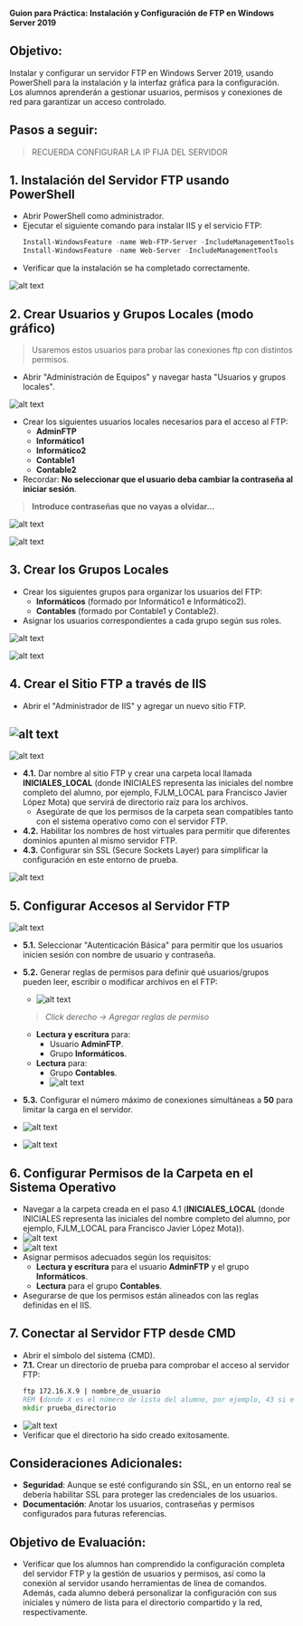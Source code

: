 **Guion para Práctica: Instalación y Configuración de FTP en Windows Server 2019**

## Objetivo:
Instalar y configurar un servidor FTP en Windows Server 2019, usando PowerShell para la instalación y la interfaz gráfica para la configuración. Los alumnos aprenderán a gestionar usuarios, permisos y conexiones de red para garantizar un acceso controlado.

## Pasos a seguir:

> RECUERDA CONFIGURAR LA IP FIJA DEL SERVIDOR

## **1. Instalación del Servidor FTP usando PowerShell**
   - Abrir PowerShell como administrador.
   - Ejecutar el siguiente comando para instalar IIS y el servicio FTP:
     ```powershell
     Install-WindowsFeature -name Web-FTP-Server -IncludeManagementTools
     Install-WindowsFeature -name Web-Server -IncludeManagementTools
     ```
   - Verificar que la instalación se ha completado correctamente.
  
  ![alt text](image-5.png)

## **2. Crear Usuarios y Grupos Locales (modo gráfico)**
   > Usaremos estos usuarios para probar las conexiones ftp con distintos permisos.
   - Abrir "Administración de Equipos" y navegar hasta "Usuarios y grupos locales".

![alt text](image-6.png)

   - Crear los siguientes usuarios locales necesarios para el acceso al FTP:
     - **AdminFTP**
     - **Informático1**
     - **Informático2**
     - **Contable1**
     - **Contable2**
   - Recordar: **No seleccionar que el usuario deba cambiar la contraseña al iniciar sesión**.

> **Introduce contraseñas que no vayas a olvidar...**

![alt text](image-22.png)

![alt text](image-23.png)

## **3. Crear los Grupos Locales**
   - Crear los siguientes grupos para organizar los usuarios del FTP:
     - **Informáticos** (formado por Informático1 e Informático2).
     - **Contables** (formado por Contable1 y Contable2).
   - Asignar los usuarios correspondientes a cada grupo según sus roles.

![alt text](image-9.png)

![alt text](image-10.png)

## **4. Crear el Sitio FTP a través de IIS**
   - Abrir el "Administrador de IIS" y agregar un nuevo sitio FTP.

![alt text](image-11.png)
---
![alt text](image-12.png)

   - **4.1.** Dar nombre al sitio FTP y crear una carpeta local llamada **INICIALES_LOCAL** (donde INICIALES representa las iniciales del nombre completo del alumno, por ejemplo, FJLM_LOCAL para Francisco Javier López Mota) que servirá de directorio raíz para los archivos.
     - Asegúrate de que los permisos de la carpeta sean compatibles tanto con el sistema operativo como con el servidor FTP.
   - **4.2.** Habilitar los nombres de host virtuales para permitir que diferentes dominios apunten al mismo servidor FTP.
   - **4.3.** Configurar sin SSL (Secure Sockets Layer) para simplificar la configuración en este entorno de prueba.

![alt text](image-13.png)

## **5. Configurar Accesos al Servidor FTP**

![alt text](image-14.png)

   - **5.1.** Seleccionar "Autenticación Básica" para permitir que los usuarios inicien sesión con nombre de usuario y contraseña.
   - **5.2.** Generar reglas de permisos para definir qué usuarios/grupos pueden leer, escribir o modificar archivos en el FTP:
       - ![alt text](image-15.png)
  
     > *Click derecho -> Agregar reglas de permiso*

     - **Lectura y escritura** para:
       - Usuario **AdminFTP**.
       - Grupo **Informáticos**.
     - **Lectura** para:
       - Grupo **Contables**.
       - ![alt text](image-24.png)

   - **5.3.** Configurar el número máximo de conexiones simultáneas a **50** para limitar la carga en el servidor.
   - ![alt text](image-17.png)
   - ![alt text](image-18.png)
   

## **6. Configurar Permisos de la Carpeta en el Sistema Operativo**
   - Navegar a la carpeta creada en el paso 4.1 (**INICIALES_LOCAL** (donde INICIALES representa las iniciales del nombre completo del alumno, por ejemplo, FJLM_LOCAL para Francisco Javier López Mota)).
   - ![alt text](image-19.png)
   - ![alt text](image-20.png)
   - Asignar permisos adecuados según los requisitos:
     - **Lectura y escritura** para el usuario **AdminFTP** y el grupo **Informáticos**.
     - **Lectura** para el grupo **Contables**.
   - Asegurarse de que los permisos están alineados con las reglas definidas en el IIS.

## **7. Conectar al Servidor FTP desde CMD**
   - Abrir el símbolo del sistema (CMD).
   - **7.1.** Crear un directorio de prueba para comprobar el acceso al servidor FTP:
     ```cmd
     ftp 172.16.X.9 | nombre_de_usuario
     REM (donde X es el número de lista del alumno, por ejemplo, 43 si el alumno es el número 43)
     mkdir prueba_directorio
     ```
   - ![alt text](image-21.png)
   - Verificar que el directorio ha sido creado exitosamente.

## Consideraciones Adicionales:
- **Seguridad**: Aunque se esté configurando sin SSL, en un entorno real se debería habilitar SSL para proteger las credenciales de los usuarios.
- **Documentación**: Anotar los usuarios, contraseñas y permisos configurados para futuras referencias.

## Objetivo de Evaluación:
- Verificar que los alumnos han comprendido la configuración completa del servidor FTP y la gestión de usuarios y permisos, así como la conexión al servidor usando herramientas de línea de comandos. Además, cada alumno deberá personalizar la configuración con sus iniciales y número de lista para el directorio compartido y la red, respectivamente.

